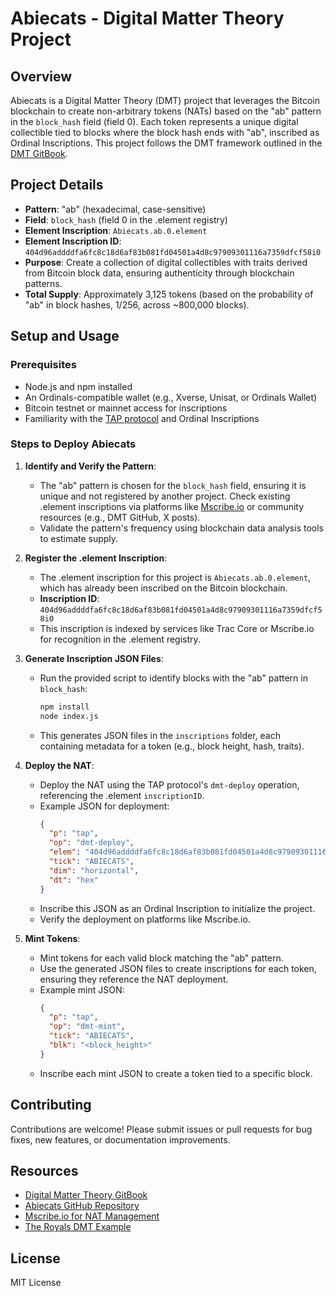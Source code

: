 # Abiecats - Digital Matter Theory Project

## Overview
Abiecats is a Digital Matter Theory (DMT) project that leverages the Bitcoin blockchain to create non-arbitrary tokens (NATs) based on the "ab" pattern in the `block_hash` field (field 0). Each token represents a unique digital collectible tied to blocks where the block hash ends with "ab", inscribed as Ordinal Inscriptions. This project follows the DMT framework outlined in the [DMT GitBook](https://digital-matter-theory.gitbook.io/digital-matter-theory).

## Project Details
- **Pattern**: "ab" (hexadecimal, case-sensitive)
- **Field**: `block_hash` (field 0 in the .element registry)
- **Element Inscription**: `Abiecats.ab.0.element`
- **Element Inscription ID**: `404d96addddfa6fc8c18d6af83b081fd04501a4d8c97909301116a7359dfcf58i0`
- **Purpose**: Create a collection of digital collectibles with traits derived from Bitcoin block data, ensuring authenticity through blockchain patterns.
- **Total Supply**: Approximately 3,125 tokens (based on the probability of "ab" in block hashes, 1/256, across ~800,000 blocks).

## Setup and Usage
### Prerequisites
- Node.js and npm installed
- An Ordinals-compatible wallet (e.g., Xverse, Unisat, or Ordinals Wallet)
- Bitcoin testnet or mainnet access for inscriptions
- Familiarity with the [TAP protocol](https://digital-matter-theory.gitbook.io/digital-matter-theory) and Ordinal Inscriptions

### Steps to Deploy Abiecats
1. **Identify and Verify the Pattern**:
   - The "ab" pattern is chosen for the `block_hash` field, ensuring it is unique and not registered by another project. Check existing .element inscriptions via platforms like [Mscribe.io](https://mscribe.io/) or community resources (e.g., DMT GitHub, X posts).
   - Validate the pattern's frequency using blockchain data analysis tools to estimate supply.

2. **Register the .element Inscription**:
   - The .element inscription for this project is `Abiecats.ab.0.element`, which has already been inscribed on the Bitcoin blockchain.
   - **Inscription ID**: `404d96addddfa6fc8c18d6af83b081fd04501a4d8c97909301116a7359dfcf58i0`
   - This inscription is indexed by services like Trac Core or Mscribe.io for recognition in the .element registry.

3. **Generate Inscription JSON Files**:
   - Run the provided script to identify blocks with the "ab" pattern in `block_hash`:
     ```bash
     npm install
     node index.js
     ```
   - This generates JSON files in the `inscriptions` folder, each containing metadata for a token (e.g., block height, hash, traits).

4. **Deploy the NAT**:
   - Deploy the NAT using the TAP protocol's `dmt-deploy` operation, referencing the .element `inscriptionID`.
   - Example JSON for deployment:
     ```json
     {
       "p": "tap",
       "op": "dmt-deploy",
       "elem": "404d96addddfa6fc8c18d6af83b081fd04501a4d8c97909301116a7359dfcf58i0",
       "tick": "ABIECATS",
       "dim": "horizontal",
       "dt": "hex"
     }
     ```
   - Inscribe this JSON as an Ordinal Inscription to initialize the project.
   - Verify the deployment on platforms like Mscribe.io.

5. **Mint Tokens**:
   - Mint tokens for each valid block matching the "ab" pattern.
   - Use the generated JSON files to create inscriptions for each token, ensuring they reference the NAT deployment.
   - Example mint JSON:
     ```json
     {
       "p": "tap",
       "op": "dmt-mint",
       "tick": "ABIECATS",
       "blk": "<block_height>"
     }
     ```
   - Inscribe each mint JSON to create a token tied to a specific block.

## Contributing
Contributions are welcome! Please submit issues or pull requests for bug fixes, new features, or documentation improvements.

## Resources
- [Digital Matter Theory GitBook](https://digital-matter-theory.gitbook.io/digital-matter-theory)
- [Abiecats GitHub Repository](https://github.com/HattoriHanzo12/Abiecats)
- [Mscribe.io for NAT Management](https://mscribe.io/)
- [The Royals DMT Example](https://the-royals.gitbook.io/theroyals)

## License
MIT License
